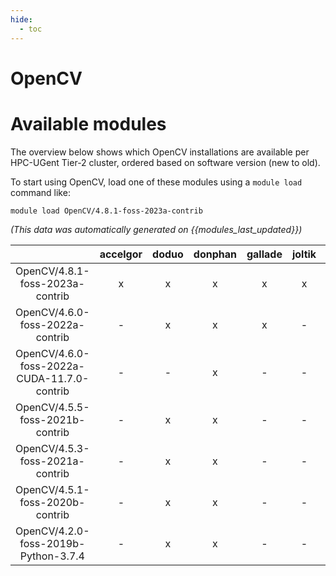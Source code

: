 ```yaml
---
hide:
  - toc
---
```


OpenCV
======

# Available modules


The overview below shows which OpenCV installations are available per HPC-UGent Tier-2 cluster, ordered based on software version (new to old).

To start using OpenCV, load one of these modules using a `module load` command like:

```shell
module load OpenCV/4.8.1-foss-2023a-contrib
```

*(This data was automatically generated on {{modules_last_updated}})*  

| |accelgor|doduo|donphan|gallade|joltik|shinx|
| :---: | :---: | :---: | :---: | :---: | :---: | :---: |
|OpenCV/4.8.1-foss-2023a-contrib|x|x|x|x|x|x|
|OpenCV/4.6.0-foss-2022a-contrib|-|x|x|x|-|-|
|OpenCV/4.6.0-foss-2022a-CUDA-11.7.0-contrib|-|-|x|-|-|-|
|OpenCV/4.5.5-foss-2021b-contrib|-|x|x|-|-|-|
|OpenCV/4.5.3-foss-2021a-contrib|-|x|x|-|-|-|
|OpenCV/4.5.1-foss-2020b-contrib|-|x|x|-|-|-|
|OpenCV/4.2.0-foss-2019b-Python-3.7.4|-|x|x|-|-|-|
